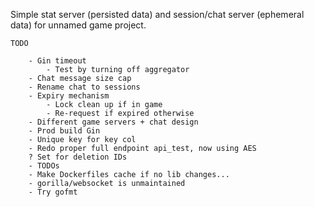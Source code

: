 Simple stat server (persisted data) and session/chat server (ephemeral data) for unnamed game project.

    TODO

        - Gin timeout
            - Test by turning off aggregator
        - Chat message size cap
        - Rename chat to sessions
        - Expiry mechanism
            - Lock clean up if in game
            - Re-request if expired otherwise
        - Different game servers + chat design
        - Prod build Gin
        - Unique key for key col
        - Redo proper full endpoint api_test, now using AES
        ? Set for deletion IDs
        - TODOs
        - Make Dockerfiles cache if no lib changes...
        - gorilla/websocket is unmaintained
        - Try gofmt
